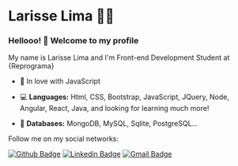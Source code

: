 # Larisse Lima :woman_technologist:


### Hellooo! 👋 Welcome to my profile

My name is Larisse Lima and I'm  Front-end Development Student at {Reprograma}

- 💛  In love with JavaScript

- 💻   **Languages:** Html, CSS, Bootstrap, JavaScript, JQuery, Node, Angular, React, Java,  and looking for learning much more!
- 💾  **Databases:** MongoDB, MySQL, Sqlite, PostgreSQL...




Follow me on my social networks:


[![Github Badge](https://img.shields.io/badge/-Github-000?style=flat-square&logo=Github&logoColor=white&link=https://github.com/LarisseLima)](https://github.com/LarisseLima)
[![Linkedin Badge](https://img.shields.io/badge/-LinkedIn-blue?style=flat-square&logo=Linkedin&logoColor=white&link=https://www.linkedin.com/in/larisselima/)](https://www.linkedin.com/in/larisselima/)
[![Gmail Badge](https://img.shields.io/badge/-Gmail-c14438?style=flat-square&logo=Gmail&logoColor=white&link=mailto:larisse.lima2@gmail.com)](mailto:larisse.lima2@gmail.com)

